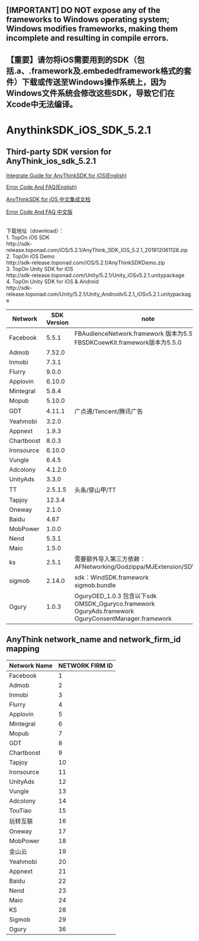 ## [IMPORTANT] DO NOT expose any of the frameworks to Windows operating system; Windows modifies frameworks, making them incomplete and resulting in compile errors.
## 【重要】请勿将iOS需要用到的SDK（包括.a、.framework及.embededframework格式的套件）下载或传送至Windows操作系统上，因为Windows文件系统会修改这些SDK，导致它们在Xcode中无法编译。
# AnythinkSDK_iOS_SDK_5.2.1
## Third-party SDK version for AnyThink_ios_sdk_5.2.1

[Integrate Guide for AnyThinkSDK for iOS(English)](iOS_Doc_EN/iOS_Integration_Guide.md)

[Error Code And FAQ(English)](iOS_Doc_EN/Error_Code_and_FAQ.md)

[AnyThinkSDK for iOS 中文集成文档](iOS_Doc_CHN/iOS_Integration_Guide.md)

[Error Code And FAQ 中文版](iOS_Doc_CHN/Error_Code_and_FAQ.md)

<br>
下载地址（download）：<br>
1. TopOn iOS SDK <br>
http://sdk-release.toponad.com/iOS/5.2.1/AnyThink_SDK_IOS_5.2.1_201912061128.zip <br>
2. TopOn iOS Demo <br>
http://sdk-release.toponad.com/iOS/5.2.1/AnyThinkSDKDemo.zip <br>
3. TopOn Unity SDK for iOS <br>
http://sdk-release.toponad.com/Unity/5.2.1/Unity_iOSv5.2.1.unitypackage <br>
4. TopOn Unity SDK for iOS & Android <br>
http://sdk-release.toponad.com/Unity/5.2.1/Unity_Androidv5.2.1_iOSv5.2.1.unitypackage <br>



| Network | SDK Version | note |
|---|---|---|
| Facebook | 5.5.1 |FBAudienceNetwork.framework 版本为5.5.1<br>FBSDKCoewKit.framework版本为5.5.0|
| Admob | 7.52.0 ||
| Inmobi | 7.3.1 ||
| Flurry | 9.0.0 ||
| Applovin | 6.10.0 ||
| Mintegral | 5.8.4 ||
| Mopub | 5.10.0 ||
| GDT | 4.11.1 |广点通/Tencent/腾讯广告|
| Yeahmobi | 3.2.0 ||
| Appnext | 1.9.3 ||
| Chartboost | 8.0.3 ||
| Ironsource | 6.10.0 ||
| Vungle | 6.4.5 ||
| Adcolony | 4.1.2.0 ||
| UnityAds | 3.3.0 ||
| TT | 2.5.1.5 |头条/穿山甲/TT|
| Tapjoy | 12.3.4 ||
| Oneway | 2.1.0 ||
| Baidu | 4.67 ||
| MobPower | 1.0.0 ||
| Nend | 5.3.1 ||
| Maio | 1.5.0 ||
| ks | 2.5.1 |需要额外导入第三方依赖：<br> AFNetworking/Godzippa/MJExtension/SDWebImage|
| sigmob | 2.14.0 |sdk：WindSDK.framework <br>sigmob.bundle|
| Ogury | 1.0.3 |OguryOED_1.0.3 包含以下sdk<br>OMSDK_Oguryco.framework<br>OguryAds.framework<br>OguryConsentManager.framework|


## AnyThink network_name and network_firm_id mapping

| Network Name| NETWORK FIRM ID|
|---|---|
|Facebook | 1 |
|Admob | 2 |
|Inmobi | 3 | 
|Flurry| 4 | 
|Applovin| 5 | 
|Mintegral | 6 |
|Mopub | 7 |
|GDT | 8|
|Chartboost | 9| 
|Tapjoy | 10 |
|Ironsource | 11|
|UnityAds | 12 |
|Vungle | 13 | 
|Adcolony | 14 | 
|TouTiao|15|
|玩转互联 | 16 |
|Oneway|17|
|MobPower | 18 |
|金山云 | 19 |
|Yeahmobi|20|
|Appnext|21|
|Baidu|22|
|Nend|23|
|Maio|24|
|KS|28|
|Sigmob|29|
|Ogury|36|

